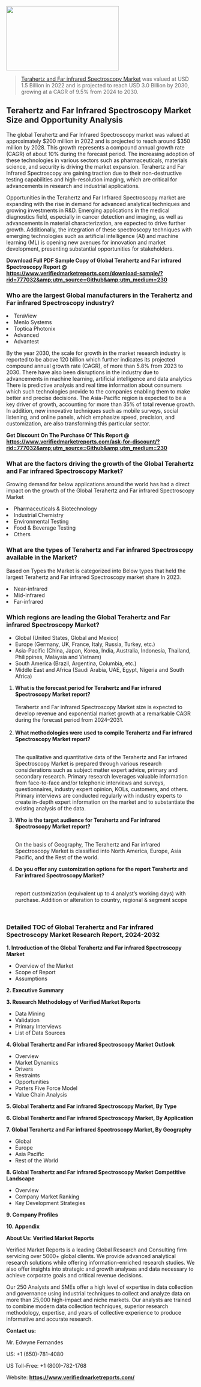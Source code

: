 <img src="https://ffe5etoiles.com/wp-content/uploads/2024/12/MST1-300x171.png" alt="" width="300" height="171" class="alignnone size-medium wp-image-20088" /><blockquote><p><p><a href="https://www.verifiedmarketreports.com/download-sample/?rid=777032&utm_source=Github&utm_medium=230" target="_blank">Terahertz and Far infrared Spectroscopy Market</a> was valued at USD 1.5 Billion in 2022 and is projected to reach USD 3.0 Billion by 2030, growing at a CAGR of 9.5% from 2024 to 2030.</p></blockquote><p><h2>Terahertz and Far Infrared Spectroscopy Market Size and Opportunity Analysis</h2> <p>The global Terahertz and Far Infrared Spectroscopy market was valued at approximately $200 million in 2022 and is projected to reach around $350 million by 2028. This growth represents a compound annual growth rate (CAGR) of about 10% during the forecast period. The increasing adoption of these technologies in various sectors such as pharmaceuticals, materials science, and security is driving the market expansion. Terahertz and Far Infrared Spectroscopy are gaining traction due to their non-destructive testing capabilities and high-resolution imaging, which are critical for advancements in research and industrial applications.</p> <p>Opportunities in the Terahertz and Far Infrared Spectroscopy market are expanding with the rise in demand for advanced analytical techniques and growing investments in R&D. Emerging applications in the medical diagnostics field, especially in cancer detection and imaging, as well as advancements in material characterization, are expected to drive further growth. Additionally, the integration of these spectroscopy techniques with emerging technologies such as artificial intelligence (AI) and machine learning (ML) is opening new avenues for innovation and market development, presenting substantial opportunities for stakeholders.</p> </p><p class=""><strong>Download Full PDF Sample Copy of Global Terahertz and Far infrared Spectroscopy Report @ <a href="https://www.verifiedmarketreports.com/download-sample/?rid=777032&amp;utm_source=Github&amp;utm_medium=230" target="_blank">https://www.verifiedmarketreports.com/download-sample/?rid=777032&amp;utm_source=Github&amp;utm_medium=230</a></strong></p><h3 id="" class="">Who are the largest Global manufacturers in the Terahertz and Far infrared Spectroscopy industry?</h3><p><li>TeraView</li><li> Menlo Systems</li><li> Toptica Photonix</li><li> Advanced</li><li> Advantest</li></p><div class=""><div class="" dir="" data-message-author-role="" data-message-id="" data-message-model-slug=""><div class=""><div class=""><div class=""><div class="" dir="" data-message-author-role="" data-message-id="" data-message-model-slug=""><div class=""><div class=""><p>By the year 2030, the scale for growth in the market research industry is reported to be above 120 billion which further indicates its projected compound annual growth rate (CAGR), of more than 5.8% from 2023 to 2030. There have also been disruptions in the industry due to advancements in machine learning, artificial intelligence and data analytics There is predictive analysis and real time information about consumers which such technologies provide to the companies enabling them to make better and precise decisions. The Asia-Pacific region is expected to be a key driver of growth, accounting for more than 35% of total revenue growth. In addition, new innovative techniques such as mobile surveys, social listening, and online panels, which emphasize speed, precision, and customization, are also transforming this particular sector.</p><p><strong>Get Discount On The Purchase Of This Report @&nbsp; <a href="https://www.verifiedmarketreports.com/ask-for-discount/?rid=777032&amp;utm_source=Github&amp;utm_medium=230" target="_blank">https://www.verifiedmarketreports.com/ask-for-discount/?rid=777032&amp;utm_source=Github&amp;utm_medium=230</a></strong></p></div></div></div></div></div></div></div></div><h3 id="" class="">What are the factors driving the growth of the Global Terahertz and Far infrared Spectroscopy Market?</h3><p id="" class="">Growing demand for below applications around the world has had a direct impact on the growth of the Global Terahertz and Far infrared Spectroscopy Market</p><p id="" class=""><li>Pharmaceuticals & Biotechnology</li><li> Industrial Chemistry</li><li> Environmental Testing</li><li> Food & Beverage Testing</li><li> Others</li></p><h3 id="" class="">What are the types of Terahertz and Far infrared Spectroscopy available in the Market?</h3><p id="" class="">Based on Types the Market is categorized into Below types that held the largest Terahertz and Far infrared Spectroscopy market share In 2023.</p><p id="" class=""><li>Near-infrared</li><li> Mid-infrared</li><li> Far-infrared</li></p><h3 id="" class="">Which regions are leading the Global Terahertz and Far infrared Spectroscopy Market?</h3><ul><li>Global (United States, Global and Mexico)</li><li>Europe (Germany, UK, France, Italy, Russia, Turkey, etc.)</li><li>Asia-Pacific (China, Japan, Korea, India, Australia, Indonesia, Thailand, Philippines, Malaysia and Vietnam)</li><li>South America (Brazil, Argentina, Columbia, etc.)</li><li>Middle East and Africa (Saudi Arabia, UAE, Egypt, Nigeria and South Africa)</li></ul><p><ol><li><strong>What is the forecast period for Terahertz and Far infrared Spectroscopy Market report?<br /></strong><br /><span data-sheets-root="1" data-sheets-value="{&quot;1&quot;:2,&quot;2&quot;:&quot;XXXX size is expected to develop revenue and exponential market growth at a remarkable CAGR during the forecast period from 2024&ndash;2030.&quot;}" data-sheets-userformat="{&quot;2&quot;:12674,&quot;4&quot;:{&quot;1&quot;:2,&quot;2&quot;:16776960},&quot;10&quot;:2,&quot;11&quot;:0,&quot;15&quot;:&quot;Arial&quot;,&quot;16&quot;:12}">Terahertz and Far infrared Spectroscopy Market size is expected to develop revenue and exponential market growth at a remarkable CAGR during the forecast period from 2024&ndash;2031.</span><br /><br /></li><li><strong>What methodologies were used to compile Terahertz and Far infrared Spectroscopy Market report?<br /><br /></strong><p>The qualitative and quantitative data of the&nbsp;Terahertz and Far infrared Spectroscopy Market is prepared through various research considerations such as subject matter expert advice, primary and secondary research. Primary research leverages valuable information from face-to-face and/or telephonic interviews and surveys, questionnaires, industry expert opinion, KOLs, customers, and others. Primary interviews are conducted regularly with industry experts to create in-depth expert information on the market and to substantiate the existing analysis of the data.&nbsp;</p></li><li><strong>Who is the target audience for Terahertz and Far infrared Spectroscopy Market report?<br /><br /></strong><p>On the basis of Geography, The&nbsp;Terahertz and Far infrared Spectroscopy Market is classified into North America, Europe, Asia Pacific, and the Rest of the world.</p></li><li><strong>Do you offer any customization options for the report Terahertz and Far infrared Spectroscopy Market?<br /><br /></strong><p>report customization (equivalent up to 4 analyst&rsquo;s working days) with purchase. Addition or alteration to country, regional &amp; segment scope</p><p>&nbsp;</p></li></ol></p><h3 id="" class="">Detailed TOC of Global Terahertz and Far infrared Spectroscopy Market Research Report, 2024-2032</h3><p id="" class=""><strong>1. Introduction of the Global Terahertz and Far infrared Spectroscopy Market</strong></p><ul><li>Overview of the Market</li><li>Scope of Report</li><li>Assumptions</li></ul><p id="" class=""><strong>2. Executive Summary</strong></p><p id="" class=""><strong>3. Research Methodology of&nbsp;Verified Market Reports</strong></p><ul><li>Data Mining</li><li>Validation</li><li>Primary Interviews</li><li>List of Data Sources</li></ul><p id="" class=""><strong>4. Global Terahertz and Far infrared Spectroscopy Market Outlook</strong></p><ul><li>Overview</li><li>Market Dynamics</li><li>Drivers</li><li>Restraints</li><li>Opportunities</li><li>Porters Five Force Model</li><li>Value Chain Analysis</li></ul><p id="" class=""><strong>5. Global Terahertz and Far infrared Spectroscopy Market, By&nbsp;Type</strong></p><p id="" class=""><strong>6. Global Terahertz and Far infrared Spectroscopy Market, By Application</strong></p><p id="" class=""><strong>7. Global Terahertz and Far infrared Spectroscopy Market, By Geography</strong></p><ul><li>Global</li><li>Europe</li><li>Asia Pacific</li><li>Rest of the World</li></ul><p id="" class=""><strong>8. Global Terahertz and Far infrared Spectroscopy Market Competitive Landscape</strong></p><ul><li>Overview</li><li>Company Market Ranking</li><li>Key Development Strategies</li></ul><p id="" class=""><strong>9. Company Profiles</strong></p><p id="" class=""><strong>10. Appendix</strong></p><p id="" class=""><strong>About Us: Verified Market Reports</strong></p><p id="" class="">Verified Market Reports is a leading Global Research and Consulting firm servicing over 5000+ global clients. We provide advanced analytical research solutions while offering information-enriched research studies. We also offer insights into strategic and growth analyses and data necessary to achieve corporate goals and critical revenue decisions.</p><p id="" class="">Our 250 Analysts and SMEs offer a high level of expertise in data collection and governance using industrial techniques to collect and analyze data on more than 25,000 high-impact and niche markets. Our analysts are trained to combine modern data collection techniques, superior research methodology, expertise, and years of collective experience to produce informative and accurate research.</p><p id="" class=""><strong>Contact us:</strong></p><p id="" class="">Mr. Edwyne Fernandes</p><p id="" class="">US: +1 (650)-781-4080</p><p id="" class="">US Toll-Free: +1 (800)-782-1768</p><p id="" class="">Website: <a target="" data-test-app-aware-link=""><strong>https://www.verifiedmarketreports.com/</strong></a></p>
